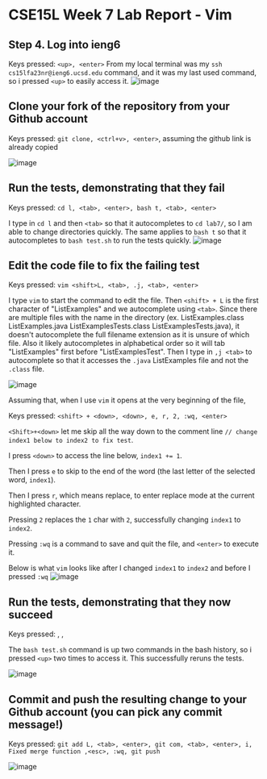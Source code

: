 # CSE15L Week 7 Lab Report - Vim

## Step 4. Log into ieng6
Keys pressed: `<up>, <enter>`
From my local terminal was my `ssh cs15lfa23nr@ieng6.ucsd.edu` command, and it was my last used command,
so i pressed `<up>` to easily access it.
![image](https://github.com/d1ly/cse15l-lab-reports/assets/146896640/b7676383-d70b-42d8-9c25-cd598a722157)

## Clone your fork of the repository from your Github account
Keys pressed: `git clone, <ctrl+v>, <enter>`, assuming the github link is already copied

![image](https://github.com/d1ly/cse15l-lab-reports/assets/146896640/de76a595-9cf7-45f6-998d-dcbf37fd1e61)

## Run the tests, demonstrating that they fail
Keys pressed: `cd l, <tab>, <enter>, bash t, <tab>, <enter>`

I type in `cd l` and then `<tab>` so that it autocompletes to `cd lab7/`, so I am able to change directories quickly. The same applies to `bash t` so that it
autocompletes to `bash test.sh` to run the tests quickly.
![image](https://github.com/d1ly/cse15l-lab-reports/assets/146896640/ab3f9bb8-ae1e-4c06-9d69-92b4f9c7fba1)


## Edit the code file to fix the failing test
Keys pressed: `vim <shift>L, <tab>, .j, <tab>, <enter>`

I type `vim` to start the command to edit the file. Then `<shift> + L` is the first character of "ListExamples" and we autocomplete using `<tab>`. Since there are multiple files with the name in the directory (ex. ListExamples.class  ListExamples.java  ListExamplesTests.class  ListExamplesTests.java), it doesn't autocomplete the full filename extension as it is unsure of which file. Also it likely autocompletes in alphabetical order so it will tab "ListExamples" first before "ListExamplesTest". Then I type in `,j <tab>` to autocomplete so that it accesses the `.java` ListExamples file and not the `.class` file.

![image](https://github.com/d1ly/cse15l-lab-reports/assets/146896640/cbf93b5a-9463-468d-81eb-ffa70ea54686)

Assuming that, when I use `vim` it opens at the very beginning of the file,

Keys pressed: `<shift> + <down>, <down>, e, r, 2, :wq, <enter>`

`<Shift>+<down>` let me skip all the way down to the comment line `// change index1 below to index2 to fix test`.

I press `<down>` to access the line below, `index1 += 1`.

Then I press `e` to skip to the end of the word (the last letter of the selected word, `index1`).

Then I press `r`, which means replace, to enter replace mode at the current highlighted character.

Pressing `2` replaces the `1` char with `2`, successfully changing `index1` to `index2`.

Pressing `:wq` is a command to save and quit the file, and `<enter>` to execute it.

Below is what `vim` looks like after I changed `index1` to `index2` and before I pressed `:wq`
![image](https://github.com/d1ly/cse15l-lab-reports/assets/146896640/7364ddd3-cba9-4173-b717-33c8c3c09470)


## Run the tests, demonstrating that they now succeed

Keys pressed: <up>, <up>, <enter>

The `bash test.sh` command is up two commands in the bash history, so i pressed `<up>` two times to access it. This successfully reruns the tests.

![image](https://github.com/d1ly/cse15l-lab-reports/assets/146896640/4ddd5363-720e-4607-947f-aadc58d96a07)

## Commit and push the resulting change to your Github account (you can pick any commit message!)

Keys pressed: `git add L, <tab>, <enter>,
git com, <tab>, <enter>,
i, Fixed merge function ,<esc>, :wq,
git push`

![image](https://github.com/d1ly/cse15l-lab-reports/assets/146896640/c293ead8-95cc-4a18-abb3-2f10b8a63f30)

